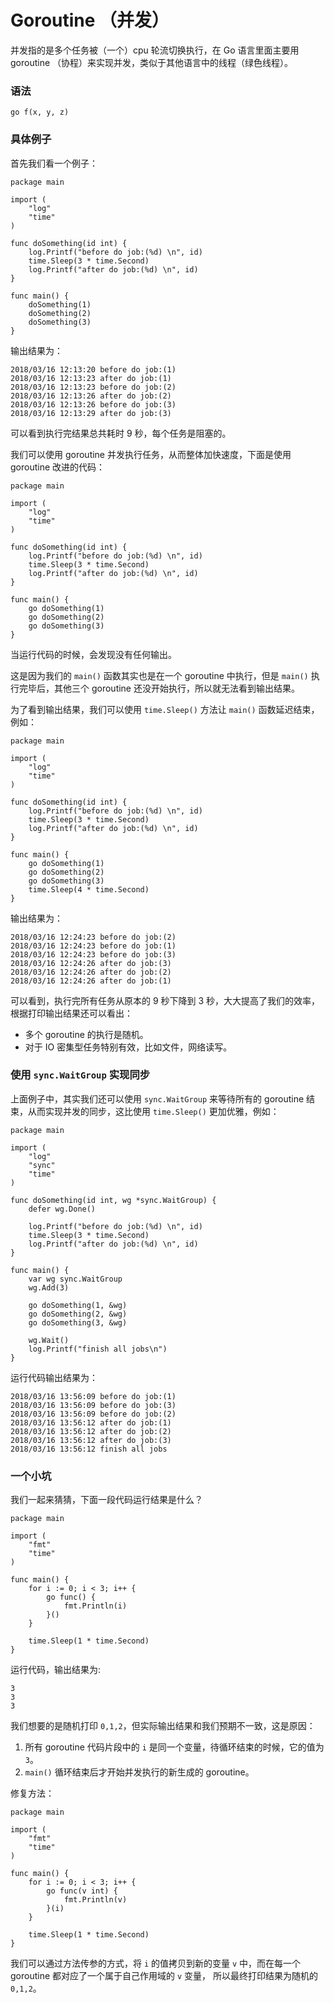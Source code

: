 # Goroutine （并发）

并发指的是多个任务被（一个）cpu 轮流切换执行，在 Go 语言里面主要用 goroutine （协程）来实现并发，类似于其他语言中的线程（绿色线程）。

### 语法

```
go f(x, y, z)
```

### 具体例子

首先我们看一个例子：

```golang
package main

import (
	"log"
	"time"
)

func doSomething(id int) {
	log.Printf("before do job:(%d) \n", id)
	time.Sleep(3 * time.Second)
	log.Printf("after do job:(%d) \n", id)
}

func main() {
	doSomething(1)
	doSomething(2)
	doSomething(3)
}
```

输出结果为：
```
2018/03/16 12:13:20 before do job:(1)
2018/03/16 12:13:23 after do job:(1)
2018/03/16 12:13:23 before do job:(2)
2018/03/16 12:13:26 after do job:(2)
2018/03/16 12:13:26 before do job:(3)
2018/03/16 12:13:29 after do job:(3)
```

可以看到执行完结果总共耗时 9 秒，每个任务是阻塞的。

我们可以使用 goroutine 并发执行任务，从而整体加快速度，下面是使用 goroutine 改进的代码：

```golang
package main

import (
	"log"
	"time"
)

func doSomething(id int) {
	log.Printf("before do job:(%d) \n", id)
	time.Sleep(3 * time.Second)
	log.Printf("after do job:(%d) \n", id)
}

func main() {
	go doSomething(1)
	go doSomething(2)
	go doSomething(3)
}
```

当运行代码的时候，会发现没有任何输出。   

这是因为我们的 `main()` 函数其实也是在一个 goroutine 中执行，但是 `main()` 执行完毕后，其他三个 goroutine 还没开始执行，所以就无法看到输出结果。

为了看到输出结果，我们可以使用 `time.Sleep()` 方法让 `main()` 函数延迟结束，例如：

```golang
package main

import (
	"log"
	"time"
)

func doSomething(id int) {
	log.Printf("before do job:(%d) \n", id)
	time.Sleep(3 * time.Second)
	log.Printf("after do job:(%d) \n", id)
}

func main() {
	go doSomething(1)
	go doSomething(2)
	go doSomething(3)
	time.Sleep(4 * time.Second)
}
```

输出结果为：

```
2018/03/16 12:24:23 before do job:(2)
2018/03/16 12:24:23 before do job:(1)
2018/03/16 12:24:23 before do job:(3)
2018/03/16 12:24:26 after do job:(3)
2018/03/16 12:24:26 after do job:(2)
2018/03/16 12:24:26 after do job:(1)
```

可以看到，执行完所有任务从原本的 9 秒下降到 3 秒，大大提高了我们的效率，根据打印输出结果还可以看出：

- 多个 goroutine 的执行是随机。
- 对于 IO 密集型任务特别有效，比如文件，网络读写。

### 使用 `sync.WaitGroup` 实现同步

上面例子中，其实我们还可以使用 `sync.WaitGroup` 来等待所有的 goroutine 结束，从而实现并发的同步，这比使用 `time.Sleep()` 更加优雅，例如：

```golang
package main

import (
	"log"
	"sync"
	"time"
)

func doSomething(id int, wg *sync.WaitGroup) {
	defer wg.Done()

	log.Printf("before do job:(%d) \n", id)
	time.Sleep(3 * time.Second)
	log.Printf("after do job:(%d) \n", id)
}

func main() {
	var wg sync.WaitGroup
	wg.Add(3)

	go doSomething(1, &wg)
	go doSomething(2, &wg)
	go doSomething(3, &wg)

	wg.Wait()
	log.Printf("finish all jobs\n")
}
```

运行代码输出结果为：

```
2018/03/16 13:56:09 before do job:(1)
2018/03/16 13:56:09 before do job:(3)
2018/03/16 13:56:09 before do job:(2)
2018/03/16 13:56:12 after do job:(1)
2018/03/16 13:56:12 after do job:(2)
2018/03/16 13:56:12 after do job:(3)
2018/03/16 13:56:12 finish all jobs
```

### 一个小坑

我们一起来猜猜，下面一段代码运行结果是什么？

```golang
package main

import (
	"fmt"
	"time"
)

func main() {
	for i := 0; i < 3; i++ {
		go func() {
			fmt.Println(i)
		}()
	}

	time.Sleep(1 * time.Second)
}
```

运行代码，输出结果为:

```
3
3
3
```

我们想要的是随机打印 `0,1,2`，但实际输出结果和我们预期不一致，这是原因：

1. 所有 goroutine 代码片段中的 `i` 是同一个变量，待循环结束的时候，它的值为 `3`。
2. `main()` 循环结束后才开始并发执行的新生成的 goroutine。

修复方法：

```golang
package main

import (
	"fmt"
	"time"
)

func main() {
	for i := 0; i < 3; i++ {
		go func(v int) {
			fmt.Println(v)
		}(i)
	}

	time.Sleep(1 * time.Second)
}
```

我们可以通过方法传参的方式，将 `i` 的值拷贝到新的变量 `v` 中，而在每一个 goroutine 都对应了一个属于自己作用域的 `v` 变量，
所以最终打印结果为随机的 `0,1,2`。
